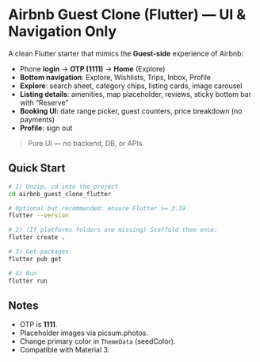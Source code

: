 # Airbnb Guest Clone (Flutter) — UI & Navigation Only

A clean Flutter starter that mimics the **Guest-side** experience of Airbnb:
- Phone **login** → **OTP (1111)** → **Home** (Explore)
- **Bottom navigation**: Explore, Wishlists, Trips, Inbox, Profile
- **Explore**: search sheet, category chips, listing cards, image carousel
- **Listing details**: amenities, map placeholder, reviews, sticky bottom bar with “Reserve”
- **Booking UI**: date range picker, guest counters, price breakdown (no payments)
- **Profile**: sign out

> Pure UI — no backend, DB, or APIs.

## Quick Start

```bash
# 1) Unzip, cd into the project
cd airbnb_guest_clone_flutter

# Optional but recommended: ensure Flutter >= 3.19
flutter --version

# 2) (If platforms folders are missing) Scaffold them once:
flutter create .

# 3) Get packages
flutter pub get

# 4) Run
flutter run
```

## Notes
- OTP is **1111**.
- Placeholder images via picsum.photos.
- Change primary color in `ThemeData` (seedColor).
- Compatible with Material 3.
